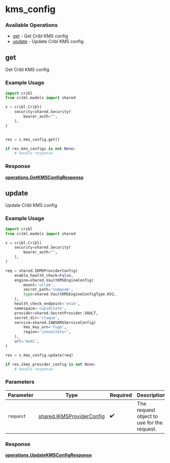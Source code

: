 # kms_config

### Available Operations

* [get](#get) - Get Cribl KMS config
* [update](#update) - Update Cribl KMS config

## get

Get Cribl KMS config

### Example Usage

```python
import cribl
from cribl.models import shared

s = cribl.Cribl(
    security=shared.Security(
        bearer_auth="",
    ),
)


res = s.kms_config.get()

if res.kms_configs is not None:
    # handle response
```


### Response

**[operations.GetKMSConfigResponse](../../models/operations/getkmsconfigresponse.md)**


## update

Update Cribl KMS config

### Example Usage

```python
import cribl
from cribl.models import shared

s = cribl.Cribl(
    security=shared.Security(
        bearer_auth="",
    ),
)

req = shared.IKMSProviderConfig(
    enable_health_check=False,
    engine=shared.VaultKMSEngineConfig(
        mount='ullam',
        secret_path='numquam',
        type=shared.VaultKMSEngineConfigType.KV2,
    ),
    health_check_endpoint='enim',
    namespace='cupiditate',
    provider=shared.SecretProvider.VAULT,
    secret_dir='itaque',
    service=shared.IAWSKMSServiceConfig(
        kms_key_arn='fuga',
        region='consectetur',
    ),
    url='modi',
)

res = s.kms_config.update(req)

if res.ikms_provider_config is not None:
    # handle response
```

### Parameters

| Parameter                                                              | Type                                                                   | Required                                                               | Description                                                            |
| ---------------------------------------------------------------------- | ---------------------------------------------------------------------- | ---------------------------------------------------------------------- | ---------------------------------------------------------------------- |
| `request`                                                              | [shared.IKMSProviderConfig](../../models/shared/ikmsproviderconfig.md) | :heavy_check_mark:                                                     | The request object to use for the request.                             |


### Response

**[operations.UpdateKMSConfigResponse](../../models/operations/updatekmsconfigresponse.md)**

